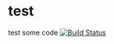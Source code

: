 # test
test some code
[![Build Status](https://dev.azure.com/kmarinova4/test/_apis/build/status/kmarinova4.test?branchName=master)](https://dev.azure.com/kmarinova4/test/_build/latest?definitionId=1&branchName=master)
